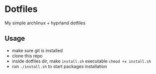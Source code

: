 # Dotfiles

My simple archlinux + hyprland dotfiles

## Usage

- make sure git is installed
- clone this repo
- inside dotfiles dir, make `install.sh` executable `chmod +x install.sh`
- run `./install.sh` to start packages installation
